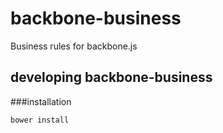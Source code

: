 backbone-business
=================

Business rules for backbone.js 

developing backbone-business
-----------

###installation
```
bower install
```
